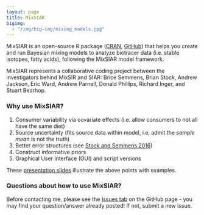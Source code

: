 ```yaml
---
layout: page
title: MixSIAR
bigimg:
  - "/img/big-img/mixing_models.jpg"
---
```


MixSIAR is an open-source R package ([CRAN](https://cran.r-project.org/package=MixSIAR), [GitHub](https://brianstock.github.io/mixsiar)) that helps you create and run Bayesian mixing models to analyze biotracer data (i.e. stable isotopes, fatty acids), following the MixSIAR model framework.

MixSIAR represents a collaborative coding project between the investigators behind MixSIR and SIAR: Brice Semmens, Brian Stock, Andrew Jackson, Eric Ward, Andrew Parnell, Donald Phillips, Richard Inger, and Stuart Bearhop.

### Why use MixSIAR?

1. Consumer variability via covariate effects (i.e. allow consumers to not all have the same diet)
2. Source uncertainty (fits source data within model, i.e. admit the *sample mean* is not the truth)
3. Better error structures (see [Stock and Semmens 2016](/pdf/Stock_Semmens_2016_unifying_error_structures.pdf))
4. Construct informative priors
5. Graphical User Interface (GUI) and script versions

These [presentation slides](/pdf/mixsiar_sioSIgroup_052217.pdf) illustrate the above points with examples.

### Questions about how to use MixSIAR?

Before contacting me, please see the [Issues tab](https://brianstock.github.io/mixsiar/issues) on the GitHub page - you may find your question/answer already posted! If not, submit a new issue.
